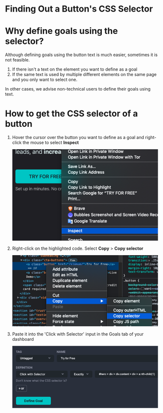 # Finding Out a Button's CSS Selector

# Why define goals using the selector?

Although defining goals using the button text is much easier, sometimes it is not feasible.

1. If there isn't a text on the element you want to define as a goal
2. If the same text is used by multiple different elements on the same page and you only want to select one.

In other cases, we advise non-technical users to define their goals using text.

# How to get the CSS selector of a button

1. Hover the cursor over the button you want to define as a goal and right-click the mouse to select **Inspect**
    
    ![Screen Shot 2021-11-12 at 16.18.58.png](Finding-Out-a-Button's-CSS-Selector/Screen_Shot_2021-11-12_at_16.18.58.png)
    
2. Right-click on the highlighted code. Select **Copy** > **Copy selector**
    
    ![Screen Shot 2021-11-12 at 16.19.25.png](Finding-Out-a-Button's-CSS-Selector/Screen_Shot_2021-11-12_at_16.19.25.png)
    
3. Paste it into the 'Click with Selector' input in the Goals tab of your dashboard
    
    ![Screen Shot 2021-11-12 at 16.20.22.png](Finding-Out-a-Button's-CSS-Selector/Screen_Shot_2021-11-12_at_16.20.22.png)